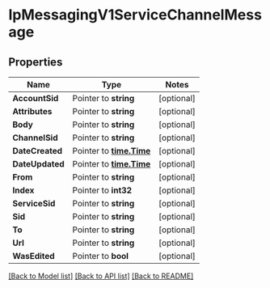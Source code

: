 # IpMessagingV1ServiceChannelMessage

## Properties
Name | Type | Notes
------------ | ------------- | -------------
**AccountSid** | Pointer to **string** | [optional] 
**Attributes** | Pointer to **string** | [optional] 
**Body** | Pointer to **string** | [optional] 
**ChannelSid** | Pointer to **string** | [optional] 
**DateCreated** | Pointer to [**time.Time**](time.Time.md) | [optional] 
**DateUpdated** | Pointer to [**time.Time**](time.Time.md) | [optional] 
**From** | Pointer to **string** | [optional] 
**Index** | Pointer to **int32** | [optional] 
**ServiceSid** | Pointer to **string** | [optional] 
**Sid** | Pointer to **string** | [optional] 
**To** | Pointer to **string** | [optional] 
**Url** | Pointer to **string** | [optional] 
**WasEdited** | Pointer to **bool** | [optional] 

[[Back to Model list]](../README.md#documentation-for-models) [[Back to API list]](../README.md#documentation-for-api-endpoints) [[Back to README]](../README.md)



